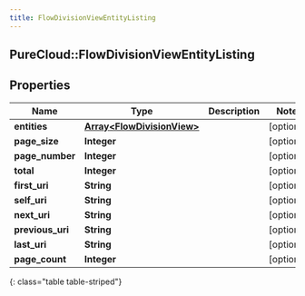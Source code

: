 ```yaml
---
title: FlowDivisionViewEntityListing
---
```

## PureCloud::FlowDivisionViewEntityListing

## Properties

|Name | Type | Description | Notes|
|------------ | ------------- | ------------- | -------------|
| **entities** | [**Array&lt;FlowDivisionView&gt;**](FlowDivisionView.html) |  | [optional] |
| **page_size** | **Integer** |  | [optional] |
| **page_number** | **Integer** |  | [optional] |
| **total** | **Integer** |  | [optional] |
| **first_uri** | **String** |  | [optional] |
| **self_uri** | **String** |  | [optional] |
| **next_uri** | **String** |  | [optional] |
| **previous_uri** | **String** |  | [optional] |
| **last_uri** | **String** |  | [optional] |
| **page_count** | **Integer** |  | [optional] |
{: class="table table-striped"}


